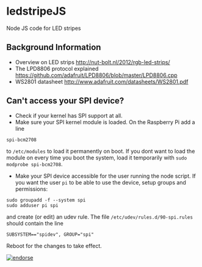 ledstripeJS
===========

Node JS code for LED stripes


Background Information
----------------------

* Overview on LED strips http://nut-bolt.nl/2012/rgb-led-strips/
* The LPD8806 protocol explained https://github.com/adafruit/LPD8806/blob/master/LPD8806.cpp
* WS2801 datasheet http://www.adafruit.com/datasheets/WS2801.pdf

Can't access your SPI device?
-----------------------------

* Check if your kernel has SPI support at all.
* Make sure your SPI kernel module is loaded. On the Raspberry Pi add a line
```
spi-bcm2708
```
to `/etc/modules` to load it permanently on boot. If you dont want to load the module on every time you boot the system, load it temporarily with `sudo modprobe spi-bcm2708`.

* Make your SPI device accessible for the user running the node script. If you want the user `pi` to be able to use the device, setup groups and permissions:
```
sudo groupadd -f --system spi
sudo adduser pi spi
```
and create (or edit) an udev rule. The file `/etc/udev/rules.d/90-spi.rules` should contain the line
```
SUBSYSTEM=="spidev", GROUP="spi"
```
Reboot for the changes to take effect.


[![endorse](https://api.coderwall.com/alxlo/endorsecount.png)](https://coderwall.com/alxlo)
